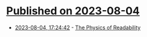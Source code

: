 # [Published on 2023-08-04](index.md)

* [2023-08-04, 17:24:42](https://lobste.rs/s/nvboju/physics_readability) - [The Physics of Readability](https://loup-vaillant.fr/articles/physics-of-readability)
